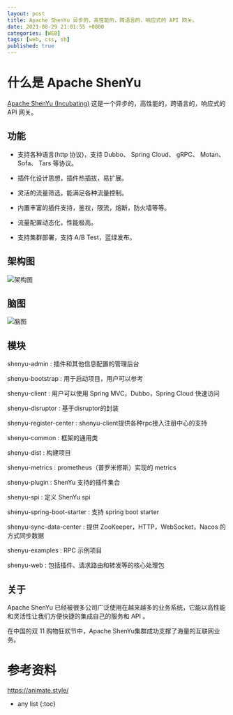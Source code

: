 ```yaml
---
layout: post
title: Apache ShenYu 异步的，高性能的，跨语言的，响应式的 API 网关。
date: 2021-08-29 21:01:55 +0800
categories: [WEB]
tags: [web, css, sh]
published: true
---
```


# 什么是 Apache ShenYu

[Apache ShenYu (Incubating)](https://shenyu.apache.org/zh/) 这是一个异步的，高性能的，跨语言的，响应式的 API 网关。

## 功能

- 支持各种语言(http 协议)，支持 Dubbo、 Spring Cloud、 gRPC、 Motan、 Sofa、 Tars 等协议。

- 插件化设计思想，插件热插拔，易扩展。

- 灵活的流量筛选，能满足各种流量控制。

- 内置丰富的插件支持，鉴权，限流，熔断，防火墙等等。

- 流量配置动态化，性能极高。

- 支持集群部署，支持 A/B Test，蓝绿发布。

## 架构图

![架构图](https://shenyu.apache.org/img/architecture/shenyu-framework.png)

## 脑图

![脑图](https://shenyu.apache.org/img/shenyu/activite/shenyu-xmind.png)

## 模块

shenyu-admin : 插件和其他信息配置的管理后台

shenyu-bootstrap : 用于启动项目，用户可以参考

shenyu-client : 用户可以使用 Spring MVC，Dubbo，Spring Cloud 快速访问

shenyu-disruptor : 基于disruptor的封装

shenyu-register-center : shenyu-client提供各种rpc接入注册中心的支持

shenyu-common : 框架的通用类

shenyu-dist : 构建项目

shenyu-metrics : prometheus（普罗米修斯）实现的 metrics

shenyu-plugin : ShenYu 支持的插件集合

shenyu-spi : 定义 ShenYu spi

shenyu-spring-boot-starter : 支持 spring boot starter

shenyu-sync-data-center : 提供 ZooKeeper，HTTP，WebSocket，Nacos 的方式同步数据

shenyu-examples : RPC 示例项目

shenyu-web : 包括插件、请求路由和转发等的核心处理包

## 关于

Apache ShenYu 已经被很多公司广泛使用在越来越多的业务系统，它能以高性能和灵活性让我们方便快捷的集成自己的服务和 API 。

在中国的双 11 购物狂欢节中，Apache ShenYu集群成功支撑了海量的互联网业务。


# 参考资料

https://animate.style/


* any list
{:toc}